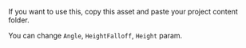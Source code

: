 If you want to use this, copy this asset and paste your project content folder.<br>

You can change `Angle`, `HeightFalloff`, `Height` param.

